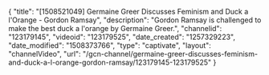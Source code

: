 {
    "title": "[1508521049] Germaine Greer Discusses Feminism and Duck a l'Orange - Gordon Ramsay",
    "description": "Gordon Ramsay is challenged to make the best duck a l'orange by Germaine Greer.",
    "channelid": "123179145",
    "videoid": "123179525",
    "date_created": "1257329223",
    "date_modified": "1508373766",
    "type": "captivate",
    "layout": "channelVideo",
    "url": "\/gcn-channel\/germaine-greer-discusses-feminism-and-duck-a-l-orange-gordon-ramsay\/123179145-123179525"
}